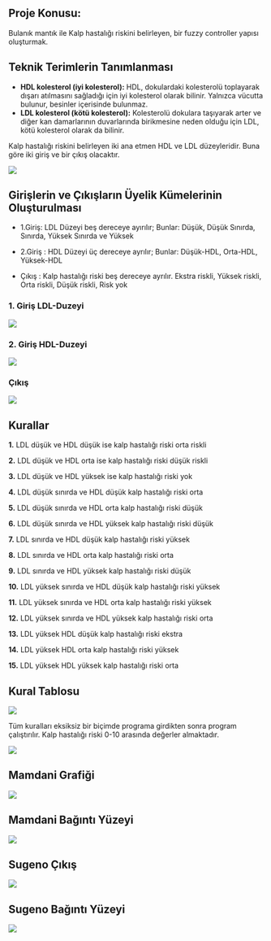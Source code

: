 ## Proje Konusu:

Bulanık mantık ile Kalp hastalığı riskini belirleyen, bir fuzzy  controller yapısı oluşturmak.

## Teknik Terimlerin Tanımlanması

+ **HDL kolesterol (iyi kolesterol):**  HDL, dokulardaki kolesterolü toplayarak dışarı atılmasını sağladığı için iyi kolesterol olarak bilinir. Yalnızca vücutta bulunur, besinler içerisinde bulunmaz.
+ **LDL kolesterol (kötü kolesterol)​:** Kolesterolü dokulara taşıyarak arter ve diğer kan damarlarının duvarlarında birikmesine neden olduğu için LDL, kötü kolesterol olarak da bilinir.

Kalp hastalığı riskini belirleyen iki ana etmen HDL ve LDL düzeyleridir. Buna göre iki giriş ve bir çıkış olacaktır.

![](https://raw.githubusercontent.com/muhammedsara/Mamdani-and-Sugeno-Fuzzy-Control-System/master/images/1.png?token=ARGwNbMvwEDKNL1MqrKRxRHP9ABubNfkks5cK31LwA%3D%3D)

## Girişlerin ve Çıkışların Üyelik Kümelerinin Oluşturulması

+ 1.Giriş: LDL Düzeyi beş dereceye ayırılır;
Bunlar: Düşük, Düşük Sınırda, Sınırda, Yüksek Sınırda ve Yüksek

+ 2.Giriş : HDL Düzeyi  üç dereceye ayrılır;
 Bunlar: Düşük-HDL, Orta-HDL, Yüksek-HDL

+ Çıkış : Kalp hastalığı riski  beş dereceye ayrılır. Ekstra riskli, Yüksek riskli, Orta riskli, Düşük riskli,  Risk yok

### 1. Giriş LDL-Duzeyi

![](https://raw.githubusercontent.com/muhammedsara/Mamdani-and-Sugeno-Fuzzy-Control-System/master/images/2.png?token=ARGwNaO7YAOD-DQS88CGjVXYEv-e6-Ejks5cK36DwA%3D%3D)
### 2. Giriş HDL-Duzeyi

![](https://raw.githubusercontent.com/muhammedsara/Mamdani-and-Sugeno-Fuzzy-Control-System/master/images/3.png?token=ARGwNRlzrQ2aa5Bu81XiKe-Dv6xUgIjyks5cK36ywA%3D%3D)

### Çıkış
![](https://raw.githubusercontent.com/muhammedsara/Mamdani-and-Sugeno-Fuzzy-Control-System/master/images/4.png?token=ARGwNc35-wdHOGjOgjvu5g2K8PrdaBTHks5cK37owA%3D%3D)

## Kurallar
**1.** LDL düşük ve HDL düşük ise kalp hastalığı riski orta riskli

**2.** LDL düşük ve HDL orta ise kalp hastalığı  riski düşük riskli

**3.** LDL düşük ve HDL yüksek ise kalp hastalığı riski yok

**4.** LDL düşük sınırda ve HDL düşük kalp hastalığı riski orta

**5.** LDL düşük sınırda ve HDL orta kalp hastalığı riski düşük

**6.** LDL düşük sınırda ve HDL yüksek kalp hastalığı riski düşük

**7.** LDL sınırda ve HDL düşük kalp hastalığı riski yüksek

**8.** LDL sınırda ve HDL orta kalp hastalığı riski orta

**9.** LDL sınırda ve HDL yüksek kalp hastalığı riski düşük

**10.** LDL yüksek sınırda ve HDL düşük kalp hastalığı riski yüksek

**11.** LDL yüksek sınırda ve HDL orta kalp hastalığı riski yüksek

**12.** LDL yüksek sınırda ve HDL yüksek kalp hastalığı riski orta

**13.** LDL yüksek HDL düşük kalp hastalığı riski ekstra

**14.** LDL yüksek HDL orta kalp hastalığı riski yüksek

**15.** LDL yüksek HDL yüksek kalp hastalığı riski orta


## Kural Tablosu

![](https://raw.githubusercontent.com/muhammedsara/Mamdani-and-Sugeno-Fuzzy-Control-System/master/images/5.png?token=ARGwNRLBNTIgdAw0DF25NbptWMPqAA7cks5cK3-KwA%3D%3D)

Tüm kuralları eksiksiz bir biçimde programa girdikten sonra program çalıştırılır. Kalp hastalığı riski 0-10 arasında değerler almaktadır.

![](https://raw.githubusercontent.com/muhammedsara/Mamdani-and-Sugeno-Fuzzy-Control-System/master/images/6.png?token=ARGwNe3Yh08jUZUHA2BPIr8qpDASa9tcks5cK4GgwA%3D%3D)

## Mamdani Grafiği 
![](https://raw.githubusercontent.com/muhammedsara/Mamdani-and-Sugeno-Fuzzy-Control-System/master/images/8.png?token=ARGwNY1X019Qw71R-Zx1wW4gkjZtTpJqks5cK4IDwA%3D%3D)
## Mamdani Bağıntı Yüzeyi

![](https://raw.githubusercontent.com/muhammedsara/Mamdani-and-Sugeno-Fuzzy-Control-System/master/images/12.png?token=ARGwNbEdrvUJAx7Yfj02prvPYuMHojIzks5cK4OmwA%3D%3D)

## Sugeno Çıkış
![](https://raw.githubusercontent.com/muhammedsara/Mamdani-and-Sugeno-Fuzzy-Control-System/master/images/10.png?token=ARGwNcW1b37__FD3zuHjHPvyRw0ZqExbks5cK4NbwA%3D%3D)

## Sugeno Bağıntı Yüzeyi
![](https://github.com/muhammedsara/Mamdani-and-Sugeno-Fuzzy-Control-System/blob/master/images/11.png?raw=true)

